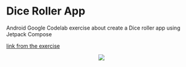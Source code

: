 # Dice Roller App

Android Google Codelab exercise about create a Dice roller app using Jetpack Compose

[link from the exercise](https://developer.android.com/courses/pathways/android-basics-compose-unit-2-pathway-2?hl=pt-br#codelab-https://developer.android.com/codelabs/basic-android-kotlin-compose-button-click-practice-problem)

<p align="center">
  <img src="https://developer.android.com/static/codelabs/basic-android-kotlin-compose-build-a-dice-roller-app/img/a6eae63cee5345f0_856.png?hl=pt-br"/>
</p>
